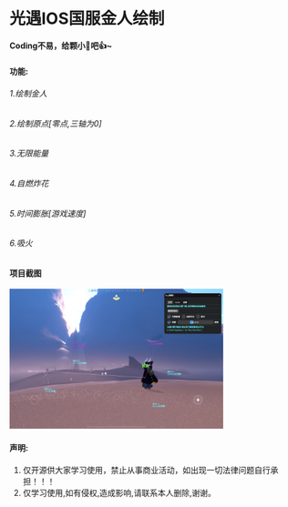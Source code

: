 # 光遇IOS国服金人绘制
**Coding不易，给颗小🌟吧👍~**

#### 功能:
###### 1.绘制金人
###### 2.绘制原点[零点,三轴为0]
###### 3.无限能量
###### 4.自燃炸花
###### 5.时间膨胀[游戏速度]
###### 6.吸火

#### 项目截图
<img src="项目截图/1.png" width="375">

#### 声明:

1. 仅开源供大家学习使用，禁止从事商业活动，如出现一切法律问题自行承担！！！
2. 仅学习使用,如有侵权,造成影响,请联系本人删除,谢谢。
